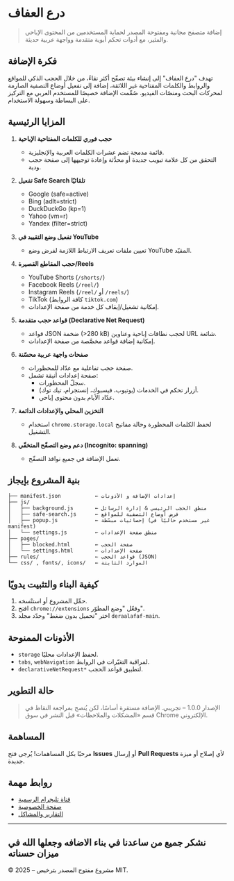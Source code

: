 # درع العفاف

> إضافة متصفح مجانية ومفتوحة المصدر لحماية المستخدمين من المحتوى الإباحي والمثير، مع أدوات تحكم أبوية متقدمة وواجهة عربية حديثة.

## فكرة الإضافة
تهدف "درع العفاف" إلى إنشاء بيئة تصفّح أكثر نقاءً، من خلال الحجب الذكي للمواقع والروابط والكلمات المفتاحية غير اللائقة، إضافة إلى تفعيل أوضاع التصفية الصارمة لمحركات البحث ومنصّات الفيديو. صُمِّمت الإضافة خصيصًا للمستخدم العربي مع التركيز على البساطة وسهولة الاستخدام.

## المزايا الرئيسية
1. **حجب فوري للكلمات المفتاحية الإباحية**
   - قائمة مدمجة تضم عشرات الكلمات العربية والإنجليزية.
   - التحقق من كل علامة تبويب جديدة أو محدَّثة وإعادة توجيهها إلى صفحة حجب ودية.

2. **تفعيل Safe Search تلقائيًا**
   - Google (safe=active)
   - Bing (adlt=strict)
   - DuckDuckGo (kp=1)
   - Yahoo (vm=r)
   - Yandex (filter=strict)

3. **تفعيل وضع التقييد في YouTube**
   - تعيين ملفات تعريف الارتباط اللازمة لفرض وضع YouTube المقيّد.

4. **حجب المقاطع القصيرة/Reels**
   - YouTube Shorts (`/shorts/`)
   - Facebook Reels (`/reel/`)
   - Instagram Reels (`/reel/` أو `/reels/`)
   - TikTok (كافة الروابط `tiktok.com`)
   - إمكانية تشغيل/إيقاف كل خدمة من صفحة الإعدادات.

5. **قواعد حجب متقدمة (Declarative Net Request)**
   - قواعد JSON ضخمة (>280 kB) لحجب نطاقات إباحية وعناوين URL شائعة.
   - إمكانية إضافة قواعد مخصَّصة من صفحة الإعدادات.

6. **صفحات واجهة عربية محسّنة**
   - صفحة حجب تفاعلية مع عدّاد للمحظورات.
   - صفحة إعدادات أنيقة تشمل:
     - سجلّ المحظورات.
     - أزرار تحكم في الخدمات (يوتيوب، فيسبوك، إنستجرام، تيك توك).
     - عدّاد الأيام بدون محتوى إباحي.

7. **التخزين المحلي والإعدادات الدائمة**
   - استخدام `chrome.storage.local` لحفظ الكلمات المحظورة وحالة مفاتيح التشغيل.

8. **دعم وضع التصفّح المتخفّي (Incognito: spanning)**
   - تعمل الإضافة في جميع نوافذ التصفّح.

## بنية المشروع بإيجاز
```text
├── manifest.json           ← إعدادات الإضافة و الأذونات
├── js/
│   ├── background.js       ← منطق الحجب الرئيسي & إدارة الرسائل
│   ├── safe-search.js      ← فرض أوضاع التصفية للمواقع
│   ├── popup.js            ← إحصائيات مبسّطة (غير مستخدم حاليًا في manifest)
│   └── settings.js         ← منطق صفحة الإعدادات
├── pages/
│   ├── blocked.html        ← صفحة الحجب
│   └── settings.html       ← صفحة الإعدادات
├── rules/                  ← قواعد الحجب (JSON)
└── css/ , fonts/, icons/   ← الموارد الثابتة
```


## كيفية البناء والتثبيت يدويًا
1. حمِّل المشروع أو استنْسخه.
2. افتح `chrome://extensions` وفعّل "وضع المطوّر".
3. اختر "تحميل بدون ضغط" وحدّد مجلد `deraalafaf-main`.

## الأذونات الممنوحة
- `storage` لحفظ الإعدادات محليًا.
- `tabs`, `webNavigation` لمراقبة التغيّرات في الروابط.
- `declarativeNetRequest*` لتطبيق قواعد الحجب.
## حالة التطوير
> الإصدار 1.0.0 – تجريبي. الإضافة مستقرة أساسًا، لكن يُنصح بمراجعة النقاط في قسم «المشكلات والملاحظات» قبل النشر في سوق Chrome الإلكتروني.

## المساهمة

مرحبًا بكل المساهمات! يُرجى فتح **Issues** أو إرسال **Pull Requests** لأي إصلاح أو ميزة جديدة.

## روابط مهمة
- [قناة تليجرام الرسمية](https://t.me/deraalafaf)
- [صفحة الخصوصية](other/privacy_ar.html)
- [التقارير والمشاكل](https://deralafaf.wuaze.com/)

---
## نشكر جميع من ساعدنا في بناء الاضافه وجعلها الله في ميزان حسناته
© 2025 – مشروع مفتوح المصدر بترخيص MIT.
